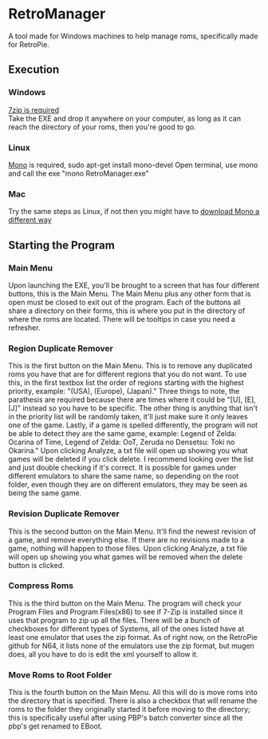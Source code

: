 # RetroManager
A tool made for Windows machines to help manage roms, specifically made for RetroPie.

## Execution
### Windows
[7zip is required](http://www.7-zip.org/download.html)  
Take the EXE and drop it anywhere on your computer, as long as it can reach the directory of your roms, then you're good to go.

### Linux
[Mono](http://www.mono-project.com/download/#download-lin) is required, sudo apt-get install mono-devel
Open terminal, use mono and call the exe "mono RetroManager.exe"

### Mac
Try the same steps as Linux, if not then you might have to [download Mono a different way](http://www.mono-project.com/download/#download-mac)

## Starting the Program 
### Main Menu
Upon launching the EXE, you'll be brought to a screen that has four different buttons, this is the Main Menu. The Main Menu plus any other form that is open must be closed to exit out of the program. Each of the buttons all share a directory on their forms, this is where you put in the directory of where the roms are located. There will be tooltips in case you need a refresher.

### Region Duplicate Remover
This is the first button on the Main Menu. This is to remove any duplicated roms you have that are for different regions that you do not want. To use this, in the first textbox list the order of regions starting with the highest priority, example: "(USA), (Europe), (Japan)." Three things to note, the parathesis are required because there are times where it could be "[U], [E], [J]" instead so you have to be specific. The other thing is anything that isn't in the priority list will be randomly taken, it'll just make sure it only leaves one of the game. Lastly, if a game is spelled differently, the program will not be able to detect they are the same game, example: Legend of Zelda: Ocarina of Time, Legend of Zelda: OoT, Zeruda no Densetsu: Toki no Okarina." Upon clicking Analyze, a txt file will open up showing you what games will be deleted if you click delete. I recommend looking over the list and just double checking if it's correct. It is possible for games under different emulators to share the same name, so depending on the root folder, even though they are on different emulators, they may be seen as being the same game.

### Revision Duplicate Remover
This is the second button on the Main Menu. It'll find the newest revision of a game, and remove everything else. If there are no revisions made to a game, nothing will happen to those files. Upon clicking Analyze, a txt file will open up showing you what games will be removed when the delete button is clicked.

### Compress Roms
This is the third button on the Main Menu. The program will check your Program Files and Program Files(x86) to see if 7-Zip is installed since it uses that program to zip up all the files. There will be a bunch of checkboxes for different types of Systems, all of the ones listed have at least one emulator that uses the zip format. As of right now, on the RetroPie github for N64, it lists none of the emulators use the zip format, but mugen does, all you have to do is edit the xml yourself to allow it.

### Move Roms to Root Folder
This is the fourth button on the Main Menu. All this will do is move roms into the directory that is specified. There is also a checkbox that will rename the roms to the folder they originally started it before moving to the directory; this is specifically useful after using PBP's batch converter since all the pbp's get renamed to EBoot.
